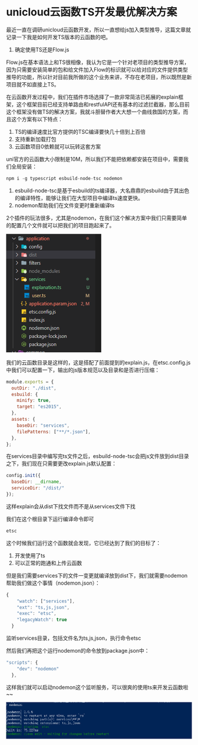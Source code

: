 # unicloud云函数TS开发最优解决方案

最近一直在调研unicloud云函数开发，所以一直想给js加入类型推导，这篇文章就记录一下我是如何开发TS版本的云函数的吧。

1. 确定使用TS还是Flow.js

Flow.js在基本语法上和TS很相像，我认为它是一个针对老项目的类型推导方案，因为只需要安装简单的包和给文件加入Flow的标识就可以给对应的文件提供类型推导的功能，所以针对目前我所做的这个业务来讲，不存在老项目，所以既然是新项目就不如直接上TS。

在云函数开发过程中，我们在插件市场选择了一款非常简洁已拓展的explain框架，这个框架目前已经支持单路由和restfulAPI还有基本的过滤拦截器，那么目前这个框架没有做TS的解决方案，我就斗胆替作者大大想一个曲线救国的方案，而且这个方案有以下特点：

1. TS的编译速度比官方提供的TSC编译要快几十倍到上百倍
2. 支持重新加载打包
3. 云函数项目0依赖就可以玩转这套方案

uni官方的云函数大小限制是10M，所以我们不能把依赖都安装在项目中，需要我们全局安装：

```jsx
npm i -g typescript esbuild-node-tsc nodemon
```

1. esbuild-node-tsc是基于esbuild的ts编译器，大名鼎鼎的esbuild由于其出色的编译特性，能够让我们在大型项目中编译ts速度更快。
2. nodemon帮助我们在文件变更时重新编译ts

2个插件的玩法很多，尤其是nodemon，在我们这个解决方案中我们只需要简单的配置几个文件就可以把我们的项目跑起来了。

![unicloud%E4%BA%91%E5%87%BD%E6%95%B0TS%E5%BC%80%E5%8F%91%E6%9C%80%E4%BC%98%E8%A7%A3%E5%86%B3%E6%96%B9%E6%A1%88%2030069c45672d4d4983d30f349fff9bdb/_20201212171411.png](unicloud%E4%BA%91%E5%87%BD%E6%95%B0TS%E5%BC%80%E5%8F%91%E6%9C%80%E4%BC%98%E8%A7%A3%E5%86%B3%E6%96%B9%E6%A1%88%2030069c45672d4d4983d30f349fff9bdb/_20201212171411.png)

我们的云函数目录是这样的，这是搭配了前面提到的explain.js，在etsc.config.js中我们可以配置一下，输出的js版本规范以及目录和是否进行压缩：

```jsx
module.exports = {
  outDir: "./dist",
  esbuild: {
    minify: true,
    target: "es2015",
  },
  assets: {
    baseDir: "services",
    filePatterns: ["**/*.json"],
  },
};
```

在services目录中编写完ts文件之后，esbuild-node-tsc会把js文件放到dist目录之下，我们现在只需要更改explain.js默认配置：

```jsx
config.init({
  baseDir: __dirname,
  serviceDir: "/dist/"
});
```

这样explain会从dist下找文件而不是从services文件下找

我们在这个根目录下运行编译命令即可

```jsx
etsc
```

这个时候我们运行这个函数就会发现，它已经达到了我们的目标了：

1. 开发使用了ts
2. 可以正常的跑通和上传云函数

但是我们需要services下的文件一变更就编译放到dist下，我们就需要nodemon帮助我们做这个事情（nodemon.json）：

```jsx
{
    "watch": ["services"],
    "ext": "ts,js,json",
    "exec": "etsc",
    "legacyWatch": true
  }
```

监听services目录，包括文件名为ts,js,json，执行命令etsc

然后我们再把这个运行nodemon的命令放到package.json中：

```jsx
"scripts": {
    "dev": "nodemon"
  },
```

这样我们就可以启动nodemon这个监听服务，可以很爽的使用ts来开发云函数啦~~

![unicloud%E4%BA%91%E5%87%BD%E6%95%B0TS%E5%BC%80%E5%8F%91%E6%9C%80%E4%BC%98%E8%A7%A3%E5%86%B3%E6%96%B9%E6%A1%88%2030069c45672d4d4983d30f349fff9bdb/_20201212172316.png](unicloud%E4%BA%91%E5%87%BD%E6%95%B0TS%E5%BC%80%E5%8F%91%E6%9C%80%E4%BC%98%E8%A7%A3%E5%86%B3%E6%96%B9%E6%A1%88%2030069c45672d4d4983d30f349fff9bdb/_20201212172316.png)